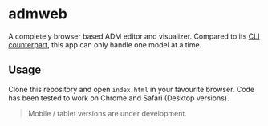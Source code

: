 # admweb
A completely browser based ADM editor and visualizer. Compared to its [CLI counterpart](https://github.com/vinayprograms/adm), this app can only handle one model at a time.

## Usage
Clone this repository and open `index.html` in your favourite browser. Code has been tested to work on Chrome and Safari (Desktop versions).

> Mobile / tablet versions are under development.
